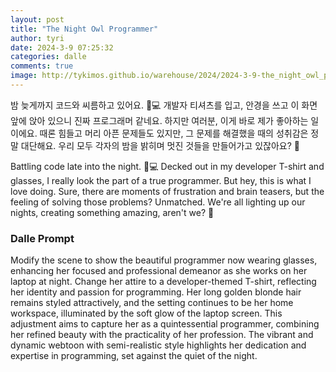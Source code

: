 ```yaml
---
layout: post
title: "The Night Owl Programmer"
author: tyri
date: 2024-3-9 07:25:32
categories: dalle
comments: true
image: http://tykimos.github.io/warehouse/2024/2024-3-9-the_night_owl_programmer_title.jpeg
---
```


밤 늦게까지 코드와 씨름하고 있어요. 🌙💻 개발자 티셔츠를 입고, 안경을 쓰고 이 화면 앞에 앉아 있으니 진짜 프로그래머 같네요. 하지만 여러분, 이게 바로 제가 좋아하는 일이에요. 때론 힘들고 머리 아픈 문제들도 있지만, 그 문제를 해결했을 때의 성취감은 정말 대단해요. 우리 모두 각자의 밤을 밝히며 멋진 것들을 만들어가고 있잖아요? 🌟

Battling code late into the night. 🌙💻 Decked out in my developer T-shirt and glasses, I really look the part of a true programmer. But hey, this is what I love doing. Sure, there are moments of frustration and brain teasers, but the feeling of solving those problems? Unmatched. We're all lighting up our nights, creating something amazing, aren't we? 🌟

### Dalle Prompt

Modify the scene to show the beautiful programmer now wearing glasses, enhancing her focused and professional demeanor as she works on her laptop at night. Change her attire to a developer-themed T-shirt, reflecting her identity and passion for programming. Her long golden blonde hair remains styled attractively, and the setting continues to be her home workspace, illuminated by the soft glow of the laptop screen. This adjustment aims to capture her as a quintessential programmer, combining her refined beauty with the practicality of her profession. The vibrant and dynamic webtoon with semi-realistic style highlights her dedication and expertise in programming, set against the quiet of the night.

